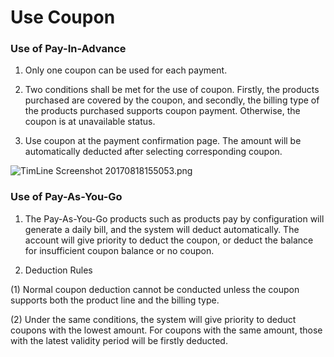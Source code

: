 # **Use Coupon**

### **Use of Pay-In-Advance**

1. Only one coupon can be used for each payment.

2. Two conditions shall be met for the use of coupon. Firstly, the products purchased are covered by the coupon, and secondly, the billing type of the products purchased supports coupon payment. Otherwise, the coupon is at unavailable status.

3. Use coupon at the payment confirmation page. The amount will be automatically deducted after selecting corresponding coupon.

![TimLine Screenshot 20170818155053.png](http://img1.jcloudcs.com/cms/f02d6e03-6ef1-4f74-bed0-89e421d7b9fe20170818161128.png)

### **Use of Pay-As-You-Go**

1. The Pay-As-You-Go products such as products pay by configuration will generate a daily bill, and the system will deduct automatically. The account will give priority to deduct the coupon, or deduct the balance for insufficient coupon balance or no coupon.

2. Deduction Rules

(1) Normal coupon deduction cannot be conducted unless the coupon supports both the product line and the billing type.

(2) Under the same conditions, the system will give priority to deduct coupons with the lowest amount. For coupons with the same amount, those with the latest validity period will be firstly deducted.
